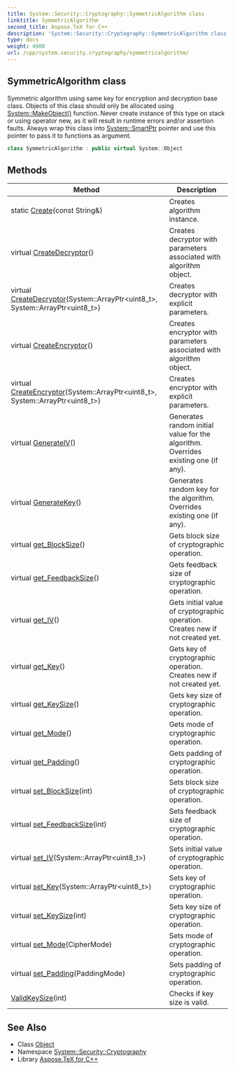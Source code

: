 ```yaml
---
title: System::Security::Cryptography::SymmetricAlgorithm class
linktitle: SymmetricAlgorithm
second_title: Aspose.TeX for C++
description: 'System::Security::Cryptography::SymmetricAlgorithm class. Symmetric algorithm using same key for encryption and decryption base class. Objects of this class should only be allocated using System::MakeObject() function. Never create instance of this type on stack or using operator new, as it will result in runtime errors and/or assertion faults. Always wrap this class into System::SmartPtr pointer and use this pointer to pass it to functions as argument in C++.'
type: docs
weight: 4900
url: /cpp/system.security.cryptography/symmetricalgorithm/
---
```

## SymmetricAlgorithm class


Symmetric algorithm using same key for encryption and decryption base class. Objects of this class should only be allocated using [System::MakeObject()](../../system/makeobject/) function. Never create instance of this type on stack or using operator new, as it will result in runtime errors and/or assertion faults. Always wrap this class into [System::SmartPtr](../../system/smartptr/) pointer and use this pointer to pass it to functions as argument.

```cpp
class SymmetricAlgorithm : public virtual System::Object
```

## Methods

| Method | Description |
| --- | --- |
| static [Create](./create/)(const String\&) | Creates algorithm instance. |
| virtual [CreateDecryptor](./createdecryptor/)() | Creates decryptor with parameters associated with algorithm object. |
| virtual [CreateDecryptor](./createdecryptor/)(System::ArrayPtr\<uint8_t\>, System::ArrayPtr\<uint8_t\>) | Creates decryptor with explicit parameters. |
| virtual [CreateEncryptor](./createencryptor/)() | Creates encryptor with parameters associated with algorithm object. |
| virtual [CreateEncryptor](./createencryptor/)(System::ArrayPtr\<uint8_t\>, System::ArrayPtr\<uint8_t\>) | Creates encryptor with explicit parameters. |
| virtual [GenerateIV](./generateiv/)() | Generates random initial value for the algorithm. Overrides existing one (if any). |
| virtual [GenerateKey](./generatekey/)() | Generates random key for the algorithm. Overrides existing one (if any). |
| virtual [get_BlockSize](./get_blocksize/)() | Gets block size of cryptographic operation. |
| virtual [get_FeedbackSize](./get_feedbacksize/)() | Gets feedback size of cryptographic operation. |
| virtual [get_IV](./get_iv/)() | Gets initial value of cryptographic operation. Creates new if not created yet. |
| virtual [get_Key](./get_key/)() | Gets key of cryptographic operation. Creates new if not created yet. |
| virtual [get_KeySize](./get_keysize/)() | Gets key size of cryptographic operation. |
| virtual [get_Mode](./get_mode/)() | Gets mode of cryptographic operation. |
| virtual [get_Padding](./get_padding/)() | Gets padding of cryptographic operation. |
| virtual [set_BlockSize](./set_blocksize/)(int) | Sets block size of cryptographic operation. |
| virtual [set_FeedbackSize](./set_feedbacksize/)(int) | Sets feedback size of cryptographic operation. |
| virtual [set_IV](./set_iv/)(System::ArrayPtr\<uint8_t\>) | Sets initial value of cryptographic operation. |
| virtual [set_Key](./set_key/)(System::ArrayPtr\<uint8_t\>) | Sets key of cryptographic operation. |
| virtual [set_KeySize](./set_keysize/)(int) | Sets key size of cryptographic operation. |
| virtual [set_Mode](./set_mode/)(CipherMode) | Sets mode of cryptographic operation. |
| virtual [set_Padding](./set_padding/)(PaddingMode) | Sets padding of cryptographic operation. |
| [ValidKeySize](./validkeysize/)(int) | Checks if key size is valid. |
## See Also

* Class [Object](../../system/object/)
* Namespace [System::Security::Cryptography](../)
* Library [Aspose.TeX for C++](../../)
